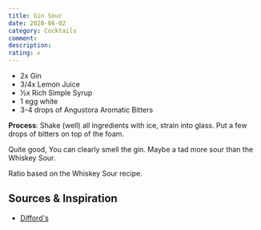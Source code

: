 ```yaml
---
title: Gin Sour
date: 2020-06-02
category: Cocktails
comment: 
description: 
rating: ✔
---
```

 - 2x Gin
 - 3/4x Lemon Juice
 - ½x Rich Simple Syrup
 - 1 egg white
 - 3-4 drops of Angustora Aromatic Bitters

**Process**: Shake (well) all ingredients with ice, strain into glass. Put a few drops of bitters on top of the foam.  

Quite good, You can clearly smell the gin. Maybe a tad more sour than the Whiskey Sour.

Ratio based on the Whiskey Sour recipe.

## Sources & Inspiration
 - [Difford's](https://www.diffordsguide.com/cocktails/recipe/845/gin-sour)